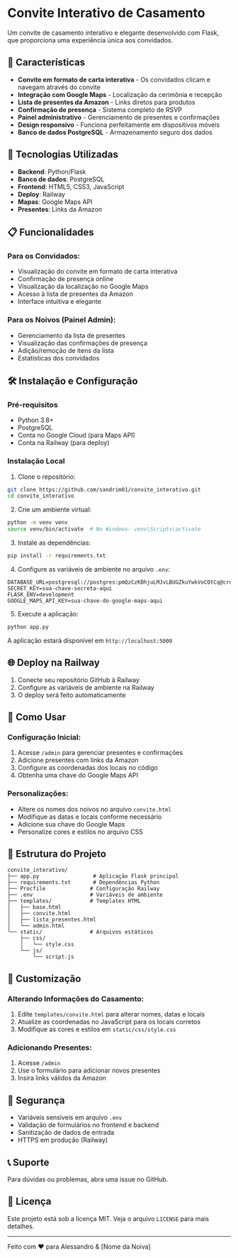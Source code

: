 # Convite Interativo de Casamento

Um convite de casamento interativo e elegante desenvolvido com Flask, que proporciona uma experiência única aos convidados.

## 🌟 Características

- **Convite em formato de carta interativa** - Os convidados clicam e navegam através do convite
- **Integração com Google Maps** - Localização da cerimônia e recepção
- **Lista de presentes da Amazon** - Links diretos para produtos
- **Confirmação de presença** - Sistema completo de RSVP
- **Painel administrativo** - Gerenciamento de presentes e confirmações
- **Design responsivo** - Funciona perfeitamente em dispositivos móveis
- **Banco de dados PostgreSQL** - Armazenamento seguro dos dados

## 🚀 Tecnologias Utilizadas

- **Backend**: Python/Flask
- **Banco de dados**: PostgreSQL
- **Frontend**: HTML5, CSS3, JavaScript
- **Deploy**: Railway
- **Mapas**: Google Maps API
- **Presentes**: Links da Amazon

## 📋 Funcionalidades

### Para os Convidados:
- Visualização do convite em formato de carta interativa
- Confirmação de presença online
- Visualização da localização no Google Maps
- Acesso à lista de presentes da Amazon
- Interface intuitiva e elegante

### Para os Noivos (Painel Admin):
- Gerenciamento da lista de presentes
- Visualização das confirmações de presença
- Adição/remoção de itens da lista
- Estatísticas dos convidados

## 🛠️ Instalação e Configuração

### Pré-requisitos
- Python 3.8+
- PostgreSQL
- Conta no Google Cloud (para Maps API)
- Conta na Railway (para deploy)

### Instalação Local

1. Clone o repositório:
```bash
git clone https://github.com/sandrim01/convite_interativo.git
cd convite_interativo
```

2. Crie um ambiente virtual:
```bash
python -m venv venv
source venv/bin/activate  # No Windows: venv\Scripts\activate
```

3. Instale as dependências:
```bash
pip install -r requirements.txt
```

4. Configure as variáveis de ambiente no arquivo `.env`:
```env
DATABASE_URL=postgresql://postgres:pmQzCzKBhjuLMJvLBUGZkuYwkVoCOtCq@crossover.proxy.rlwy.net:14871/railway
SECRET_KEY=sua-chave-secreta-aqui
FLASK_ENV=development
GOOGLE_MAPS_API_KEY=sua-chave-do-google-maps-aqui
```

5. Execute a aplicação:
```bash
python app.py
```

A aplicação estará disponível em `http://localhost:5000`

## 🌐 Deploy na Railway

1. Conecte seu repositório GitHub à Railway
2. Configure as variáveis de ambiente na Railway
3. O deploy será feito automaticamente

## 📱 Como Usar

### Configuração Inicial:
1. Acesse `/admin` para gerenciar presentes e confirmações
2. Adicione presentes com links da Amazon
3. Configure as coordenadas dos locais no código
4. Obtenha uma chave do Google Maps API

### Personalizações:
- Altere os nomes dos noivos no arquivo `convite.html`
- Modifique as datas e locais conforme necessário
- Adicione sua chave do Google Maps
- Personalize cores e estilos no arquivo CSS

## 🎨 Estrutura do Projeto

```
convite_interativo/
├── app.py                 # Aplicação Flask principal
├── requirements.txt       # Dependências Python
├── Procfile              # Configuração Railway
├── .env                  # Variáveis de ambiente
├── templates/            # Templates HTML
│   ├── base.html
│   ├── convite.html
│   ├── lista_presentes.html
│   └── admin.html
└── static/               # Arquivos estáticos
    ├── css/
    │   └── style.css
    └── js/
        └── script.js
```

## 🔧 Customização

### Alterando Informações do Casamento:
1. Edite `templates/convite.html` para alterar nomes, datas e locais
2. Atualize as coordenadas no JavaScript para os locais corretos
3. Modifique as cores e estilos em `static/css/style.css`

### Adicionando Presentes:
1. Acesse `/admin` 
2. Use o formulário para adicionar novos presentes
3. Insira links válidos da Amazon

## 🔐 Segurança

- Variáveis sensíveis em arquivo `.env`
- Validação de formulários no frontend e backend
- Sanitização de dados de entrada
- HTTPS em produção (Railway)

## 📞 Suporte

Para dúvidas ou problemas, abra uma issue no GitHub.

## 📄 Licença

Este projeto está sob a licença MIT. Veja o arquivo `LICENSE` para mais detalhes.

---

Feito com ❤️ para Alessandro & [Nome da Noiva]
